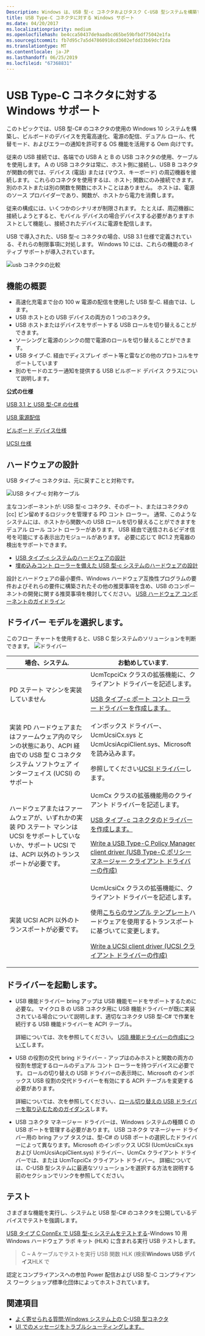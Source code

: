 ```yaml
---
Description: Windows は、USB 型-c コネクタおよびタスク C-USB 型システムを構築する Oem のサポートします。
title: USB Type-C コネクタに対する Windows サポート
ms.date: 04/20/2017
ms.localizationpriority: medium
ms.openlocfilehash: be4cca50437de9aadbcd65be59bfbdf75042e1fa
ms.sourcegitcommit: fb7d95c7a5d47860918cd3602efdd33b69dcf2da
ms.translationtype: MT
ms.contentlocale: ja-JP
ms.lasthandoff: 06/25/2019
ms.locfileid: "67368831"
---
```

# <a name="windows-support-for-usb-type-c-connectors"></a>USB Type-C コネクタに対する Windows サポート

このトピックでは、USB 型-C# のコネクタの使用の Windows 10 システムを構築し、ビルボードのデバイスを充電高速化、電源の配信、デュアル ロール、代替モード、およびエラーの通知を許可する OS 機能を活用する Oem 向けです。

従来の USB 接続では、各端での USB A と B の USB コネクタの使用、ケーブルを使用します。 A の USB コネクタは常に、ホスト側に接続し、USB B コネクタが関数の側では、デバイス (電話) または (マウス、キーボード) の周辺機器を接続します。 これらのコネクタを使用するは、ホスト; 関数にのみ接続できます。別のホストまたは別の関数を関数にホストことはありません。 ホストは、電源のソース プロバイダーであり、関数が、ホストから電力を消費します。

従来の構成には、いくつかのシナリオが制限されます。 たとえば、周辺機器に接続しようとすると、モバイル デバイスの場合デバイスする必要がありますホストとして機能し、接続されたデバイスに電源を配信します。

USB で導入された、USB 型-c コネクタの場合、USB 3.1 仕様で定義されている、それらの制限事項に対処します。 Windows 10 には、これらの機能のネイティブ サポートが導入されています。

![usb コネクタの比較](images/typecccomp.jpg)


## <a name="feature-summary"></a>機能の概要

- 高速化充電まで台の 100 w 電源の配信を使用した USB 型-C. 経由では、します。
- USB ホストとの USB デバイスの両方の 1 つのコネクタ。
- USB ホストまたはデバイスをサポートする USB ロールを切り替えることができます。
- ソーシングと電源のシンクの間で電源のロールを切り替えることができます。
- USB タイプ-C. 経由でディスプレイ ポート等と雷などの他のプロトコルをサポートしています
- 別のモードのエラー通知を提供する USB ビルボード デバイス クラスについて説明します。

**公式の仕様**

[USB 3.1 と USB 型-C# の仕様](https://go.microsoft.com/fwlink/p/?LinkId=699515)

[USB 電源配信](https://go.microsoft.com/fwlink/p/?LinkID=623310)

[ビルボード デバイス仕様](https://go.microsoft.com/fwlink/p/?linkid=620207)

[UCSI 仕様](https://go.microsoft.com/fwlink/p/?LinkId=703713)

## <a name="hardware-design"></a>ハードウェアの設計
USB タイプ-c コネクタは、元に戻すことと対称です。

![USB タイプ-c 対称ケーブル](images/usb-type-c.png)

主なコンポーネントが: USB 型-c コネクタ、そのポート、またはコネクタの [cc] ピン留めするロジックを管理する PD コント ローラー。 通常、このようなシステムには、ホストから関数への USB ロールを切り替えることができますをデュアル ロール コント ローラーがあります。 USB 経由で送信されるビデオ信号を可能にする表示出力モジュールがあります。 必要に応じて BC1.2 充電器の検出をサポートできます。

- [USB タイプ-c システムのハードウェアの設計](architecture--usb-type-c-in-a-windows-system.md)
- [埋め込みコント ローラーを備えた USB 型-c システムのハードウェアの設計](ucsi.md)

設計とハードウェアの最小要件、Windows ハードウェア互換性プログラムの要件およびそれらの要件に構築されたその他の推奨事項を含め、USB のコンポーネントの開発に関する推奨事項を検討してください。
[USB ハードウェア コンポーネントのガイドライン](https://docs.microsoft.com/windows-hardware/design/component-guidelines/universal-serial-bus--usb-)

## <a name="choose-a-driver-model"></a>ドライバー モデルを選択します。

このフロー チャートを使用すると、USB C 型システムのソリューションを判断できます。 
![ドライバー](images/drivers-c.png)

|場合、システム.| お勧めしています.|
|---|---|
|PD ステート マシンを実装していません |UcmTcpciCx クラスの拡張機能に、クライアント ドライバーを記述します。 <p>[USB タイプ-c ポート コント ローラー ドライバーを作成します。](write-a-usb-type-c-port-controller-driver.md)</p>|
|実装 PD ハードウェアまたはファームウェア内のマシンの状態にあり、ACPI 経由での USB 型 C コネクタ システム ソフトウェア インターフェイス (UCSI) のサポート| インボックス ドライバー、UcmUcsiCx.sys と UcmUcsiAcpiClient.sys、Microsoft を読み込みます。 <p>参照してください[UCSI ドライバー](ucsi.md)します。</p>|
|ハードウェアまたはファームウェアが、いずれかの実装 PD ステート マシンは UCSI をサポートしていないか、サポート UCSI では、ACPI 以外のトランスポートが必要です。|UcmCx クラスの拡張機能用のクライアント ドライバーを記述します。<p>[USB タイプ-c コネクタのドライバーを作成します。](bring-up-a-usb-type-c-connector-on-a-windows-system.md)</p><p>[Write a USB Type-C Policy Manager client driver (USB Type-C ポリシー マネージャー クライアント ドライバーの作成)](policy-manager-client.md)</p>|
|実装 UCSI ACPI 以外のトランスポートが必要です。|UcmUcsiCx クラスの拡張機能に、クライアント ドライバーを記述します。<p>使用[こちらのサンプル テンプレート](https://github.com/Microsoft/Windows-driver-samples/tree/master/usb/UcmCxUcsi)ハードウェアを使用するトランスポートに基づいてに変更します。</P><p>[Write a UCSI client driver (UCSI クライアント ドライバーの作成)](write-a-ucsi-driver.md)</P>|


## <a name="bring-up-drivers"></a>ドライバーを起動します。

- USB 機能ドライバー bring アップは USB 機能モードをサポートするために必要な。 マイクロ B の USB コネクタ用に USB 機能ドライバーが既に実装されている場合について説明します、適切なコネクタ USB 型-C# で作業を続行する USB 機能ドライバーを ACPI テーブル。 

    詳細については、次を参照してください。 [USB 機能ドライバーの作成について](developing-windows-drivers-for-usb-function-controllers.md)します。

- USB の役割の交代 bring ドライバー - アップはのみホストと関数の両方の役割を想定するロールのデュアル コント ローラーを持つデバイスに必要です。 ロールの切り替えの USB ドライバーの表示時に、Microsoft のインボックス USB 役割の交代ドライバーを有効にする ACPI テーブルを変更する必要があります。 

    詳細については、次を参照してください。、[ロール切り替えの USB ドライバーを取り込むためのガイダンス](dual-role-controller-bringup-for-a-usb-type-c-system.md)します。

- USB コネクタ マネージャー ドライバーは、Windows システムの種類 C の USB ポートを管理する必要があります。 USB コネクタ マネージャー ドライバー用の bring アップ タスクは、型-C# の USB ポートの選択したドライバーによって異なります。Microsoft のインボックス UCSI (UcmUcsiCx.sys および UcmUcsiAcpiClient.sys) ドライバー、UcmCx クライアント ドライバーでは、または UcmTcpciCx クライアント ドライバー。 詳細については、C-USB 型システムに最適なソリューションを選択する方法を説明する前のセクションでリンクを参照してください。


## <a name="test"></a>テスト
さまざまな機能を実行し、システムと USB 型-C# のコネクタを公開しているデバイスでテストを強調します。

[USB タイプ C ConnEx で USB 型-c システムをテストする](test-usb-type-c-systems-with-mutt-connex-c.md)-Windows 10 用 Windows ハードウェア ラボ キット (HLK) に含まれる実行 USB テストします。
> C ~ A ケーブルでテストを実行 USB 関数 HLK (検索**Windows USB デバイス**HLK で 

認定とコンプライアンスへの参加 Power 配信および USB 型-C コンプライアンス ワーク ショップ標準化団体によってホストされています。
 
## <a name="see-also"></a>関連項目


-   [よく寄せられる質問:Windows システム上の C-USB 型コネクタ](faq--usb-type-c-connector-on-a-windows-system.md)
-   [UI でのメッセージをトラブルシューティングします。](https://go.microsoft.com/fwlink/?LinkId=526894) 

 




